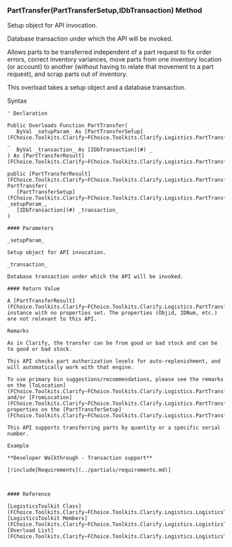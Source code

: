 ﻿### PartTransfer(PartTransferSetup,IDbTransaction) Method

Setup object for API invocation.

Database transaction under which the API will be invoked.

Allows parts to be transferred independent of a part request to fix order errors, correct inventory variances, move parts from one inventory location (or account) to another (without having to relate that movement to a part request), and scrap parts out of inventory.

This overload takes a setup object and a database transaction.

Syntax

```vbnet
' Declaration

Public Overloads Function PartTransfer( _
   ByVal _setupParam_ As [PartTransferSetup](FChoice.Toolkits.Clarify~FChoice.Toolkits.Clarify.Logistics.PartTransferSetup.md), _
   ByVal _transaction_ As [IDbTransaction](#) _
) As [PartTransferResult](FChoice.Toolkits.Clarify~FChoice.Toolkits.Clarify.Logistics.PartTransferResult.md)

public [PartTransferResult](FChoice.Toolkits.Clarify~FChoice.Toolkits.Clarify.Logistics.PartTransferResult.md) PartTransfer( 
   [PartTransferSetup](FChoice.Toolkits.Clarify~FChoice.Toolkits.Clarify.Logistics.PartTransferSetup.md) _setupParam_,
   [IDbTransaction](#) _transaction_
)

#### Parameters

_setupParam_

Setup object for API invocation.

_transaction_

Database transaction under which the API will be invoked.

#### Return Value

A [PartTransferResult](FChoice.Toolkits.Clarify~FChoice.Toolkits.Clarify.Logistics.PartTransferResult.md) instance with no properties set. The properties (Objid, IDNum, etc.) are not relevant to this API.

Remarks

As in Clarify, the transfer can be from good or bad stock and can be to good or bad stock.

This API checks part authorization levels for auto-replenishment, and will automatically work with that engine.

To use primary bin suggestions/recommendations, please see the remarks on the [ToLocation](FChoice.Toolkits.Clarify~FChoice.Toolkits.Clarify.Logistics.PartTransferSetup~ToLocation.md) and/or [FromLocation](FChoice.Toolkits.Clarify~FChoice.Toolkits.Clarify.Logistics.PartTransferSetup~FromLocation.md) properties on the [PartTransferSetup](FChoice.Toolkits.Clarify~FChoice.Toolkits.Clarify.Logistics.PartTransferSetup.md) object.

This API supports transferring parts by quantity or a specific serial number.

Example

**Developer Walkthrough - Transaction support**

[!include[Requirements](../partials/requirements.md)]



#### Reference

[LogisticsToolkit Class](FChoice.Toolkits.Clarify~FChoice.Toolkits.Clarify.Logistics.LogisticsToolkit.md)  
[LogisticsToolkit Members](FChoice.Toolkits.Clarify~FChoice.Toolkits.Clarify.Logistics.LogisticsToolkit_members.md)  
[Overload List](FChoice.Toolkits.Clarify~FChoice.Toolkits.Clarify.Logistics.LogisticsToolkit~PartTransfer.md)